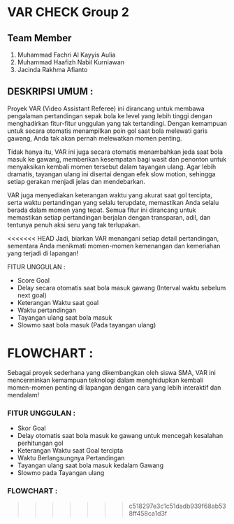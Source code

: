 # VAR CHECK Group 2 

## Team Member
1. Muhammad Fachri Al Kayyis Aulia
2. Muhammad Haafizh Nabil Kurniawan
3. Jacinda Rakhma Afianto

## DESKRIPSI UMUM : 

Proyek VAR (Video Assistant Referee) ini dirancang untuk membawa pengalaman pertandingan sepak bola ke level yang lebih tinggi dengan menghadirkan fitur-fitur unggulan yang tak tertandingi. Dengan kemampuan untuk secara otomatis menampilkan poin gol saat bola melewati garis gawang, Anda tak akan pernah melewatkan momen penting.

Tidak hanya itu, VAR ini juga secara otomatis menambahkan jeda saat bola masuk ke gawang, memberikan kesempatan bagi wasit dan penonton untuk menyaksikan kembali momen tersebut dalam tayangan ulang. Agar lebih dramatis, tayangan ulang ini disertai dengan efek slow motion, sehingga setiap gerakan menjadi jelas dan mendebarkan.

VAR juga menyediakan keterangan waktu yang akurat saat gol tercipta, serta waktu pertandingan yang selalu terupdate, memastikan Anda selalu berada dalam momen yang tepat. Semua fitur ini dirancang untuk memastikan setiap pertandingan berjalan dengan transparan, adil, dan tentunya penuh aksi seru yang tak terlupakan. 

<<<<<<< HEAD
Jadi, biarkan VAR menangani setiap detail pertandingan, sementara Anda menikmati momen-momen kemenangan dan kemeriahan yang terjadi di lapangan! 

FITUR UNGGULAN :
- Score Goal
- Delay secara otomatis saat bola masuk gawang (Interval waktu sebelum next goal)
- Keterangan Waktu saat goal 
- Waktu pertandingan 
- Tayangan ulang saat bola masuk
- Slowmo saat bola masuk (Pada tayangan ulang) 

FLOWCHART :
=======
Sebagai proyek sederhana yang dikembangkan oleh siswa SMA, VAR ini mencerminkan kemampuan teknologi dalam menghidupkan kembali momen-momen penting di lapangan dengan cara yang lebih interaktif dan mendalam!

### FITUR UNGGULAN :
- Skor Goal  
- Delay otomatis saat bola masuk ke gawang untuk mencegah kesalahan perhitungan gol
- Keterangan Waktu saat Goal tercipta
- Waktu Berlangsungnya Pertandingan 
- Tayangan ulang saat bola masuk kedalam Gawang
- Slowmo pada Tayangan ulang
  
### FLOWCHART :
>>>>>>> c518297e3c1c51dadb939f68ab538ff458ca1d3f
